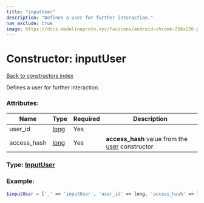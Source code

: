 ```yaml
---
title: "inputUser"
description: "Defines a user for further interaction."
nav_exclude: true
image: https://docs.madelineproto.xyz/favicons/android-chrome-256x256.png
---
```

# Constructor: inputUser  
[Back to constructors index](/API_docs/constructors/index.md)



Defines a user for further interaction.

### Attributes:

| Name     |    Type       | Required | Description |
|----------|---------------|----------|-------------|
|user\_id|[long](/API_docs/types/long.md) | Yes|
|access\_hash|[long](/API_docs/types/long.md) | Yes|**access\_hash** value from the [user](../constructors/user.md) constructor|



### Type: [InputUser](/API_docs/types/InputUser.md)


### Example:

```php
$inputUser = ['_' => 'inputUser', 'user_id' => long, 'access_hash' => long];
```  
